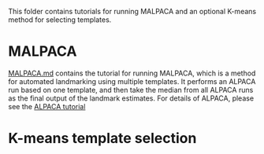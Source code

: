 This folder contains tutorials for running MALPACA and an optional K-means method for selecting templates.

# MALPACA
[MALPACA.md](https://github.com/chz31/Tutorials/edit/main/MALPACA/MALPACA.md) contains the tutorial for running MALPACA, which is a method for automated landmarking using multiple templates. It performs an ALPACA run based on one template, and then take the median from all ALPACA runs as the final output of the landmark estimates. For details of ALPACA, please see the [ALPACA tutorial](https://github.com/chz31/Tutorials/blob/main/ALPACA/README.md)


# K-means template selection
